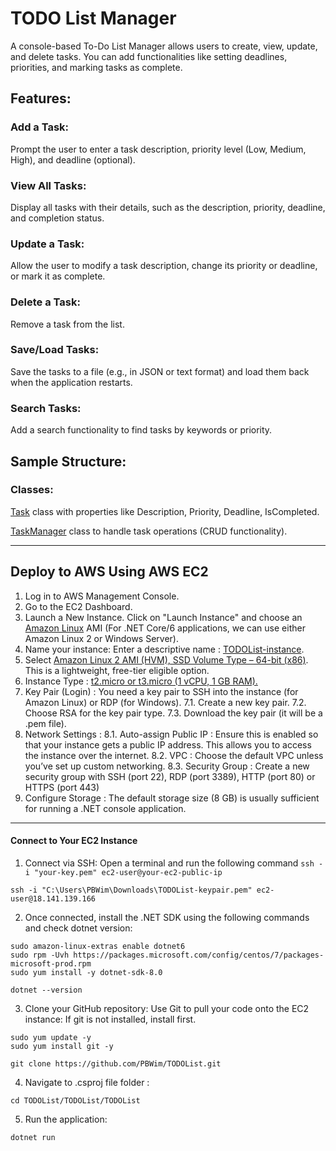 # TODO List Manager

A console-based To-Do List Manager allows users to create, view, update, and delete tasks. You can add functionalities like setting deadlines, priorities, and marking tasks as complete.

## Features:
### Add a Task:
Prompt the user to enter a task description, priority level (Low, Medium, High), and deadline (optional).

### View All Tasks:
Display all tasks with their details, such as the description, priority, deadline, and completion status.

### Update a Task:
Allow the user to modify a task description, change its priority or deadline, or mark it as complete.

### Delete a Task:
Remove a task from the list.

### Save/Load Tasks:
Save the tasks to a file (e.g., in JSON or text format) and load them back when the application restarts.

### Search Tasks:
Add a search functionality to find tasks by keywords or priority.

## Sample Structure:
### Classes:
<ins>Task</ins> class with properties like Description, Priority, Deadline, IsCompleted.

<ins>TaskManager</ins> class to handle task operations (CRUD functionality).

----

## Deploy to AWS Using AWS EC2

1. Log in to AWS Management Console.
2. Go to the EC2 Dashboard.
3. Launch a New Instance. Click on "Launch Instance" and choose an <ins>Amazon Linux</ins> AMI (For .NET Core/6 applications, we can use either Amazon Linux 2 or Windows Server).
4. Name your instance: Enter a descriptive name : <ins>TODOList-instance</ins>.
5. Select <ins>Amazon Linux 2 AMI (HVM), SSD Volume Type – 64-bit (x86)</ins>. This is a lightweight, free-tier eligible option.
6. Instance Type : <ins>t2.micro or t3.micro (1 vCPU, 1 GB RAM).</ins>
7. Key Pair (Login) : You need a key pair to SSH into the instance (for Amazon Linux) or RDP (for Windows).
7.1. Create a new key pair.
7.2. Choose RSA for the key pair type.
7.3. Download the key pair (it will be a .pem file).
8. Network Settings :
8.1. Auto-assign Public IP : Ensure this is enabled so that your instance gets a public IP address. This allows you to access the instance over the internet.
8.2. VPC : Choose the default VPC unless you’ve set up custom networking.
8.3. Security Group : Create a new security group with SSH (port 22), RDP (port 3389), HTTP (port 80) or HTTPS (port 443)
9. Configure Storage : The default storage size (8 GB) is usually sufficient for running a .NET console application.

-----

#### Connect to Your EC2 Instance

1. Connect via SSH: Open a terminal and run the following command ```ssh -i "your-key.pem" ec2-user@your-ec2-public-ip```
```
ssh -i "C:\Users\PBWim\Downloads\TODOList-keypair.pem" ec2-user@18.141.139.166
```

2. Once connected, install the .NET SDK using the following commands and check dotnet version:
```
sudo amazon-linux-extras enable dotnet6
sudo rpm -Uvh https://packages.microsoft.com/config/centos/7/packages-microsoft-prod.rpm
sudo yum install -y dotnet-sdk-8.0

dotnet --version
```

3. Clone your GitHub repository: Use Git to pull your code onto the EC2 instance:
   If git is not installed, install first.
```
sudo yum update -y
sudo yum install git -y

git clone https://github.com/PBWim/TODOList.git
```

4. Navigate to .csproj file folder :
```
cd TODOList/TODOList/TODOList
```

5. Run the application:
```
dotnet run
```
